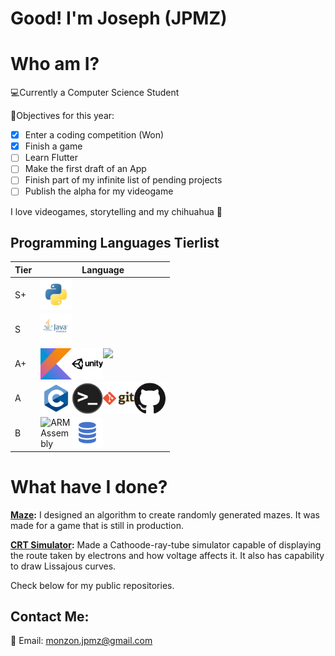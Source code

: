 # Good! I'm Joseph (JPMZ)

# Who am I?
💻Currently a Computer Science Student

🎯Objectives for this year:
   
   - [x] Enter a coding competition (Won)
   - [x] Finish a game
   - [ ] Learn Flutter 
   - [ ] Make the first draft of an App
   - [ ] Finish part of my infinite list of pending projects
   - [ ] Publish the alpha for my videogame

 I love videogames, storytelling and my chihuahua 🌮

## Programming Languages Tierlist
|Tier|Language|
|--|--|
|S+|  <img align="left" alt="python" width="50px" src="https://raw.githubusercontent.com/github/explore/80688e429a7d4ef2fca1e82350fe8e3517d3494d/topics/python/python.png"/>|
|S  | <img align="left" alt="java" width="50px" src="https://raw.githubusercontent.com/github/explore/80688e429a7d4ef2fca1e82350fe8e3517d3494d/topics/java/java.png"/> |
|A+|<img align="left" alt="Kotlin" width="50px" src="https://raw.githubusercontent.com/github/explore/80688e429a7d4ef2fca1e82350fe8e3517d3494d/topics/kotlin/kotlin.png"/><img align="left" alt="C#" width="50px" src="https://raw.githubusercontent.com/github/explore/80688e429a7d4ef2fca1e82350fe8e3517d3494d/topics/unity/unity.png"/>  <img src="https://cdn.jsdelivr.net/gh/devicons/devicon/icons/lua/lua-original.svg" />
|A|<img align="left" alt="C++" width="50px" src="https://raw.githubusercontent.com/github/explore/80688e429a7d4ef2fca1e82350fe8e3517d3494d/topics/c/c.png"/><img align="left" alt="Terminal" width="50px" src="https://raw.githubusercontent.com/github/explore/80688e429a7d4ef2fca1e82350fe8e3517d3494d/topics/terminal/terminal.png" /> <img align="left" alt="Git" width="50px" src="https://raw.githubusercontent.com/github/explore/80688e429a7d4ef2fca1e82350fe8e3517d3494d/topics/git/git.png" /> <img align="left" alt="GitHub" width="50px" src="https://raw.githubusercontent.com/github/explore/78df643247d429f6cc873026c0622819ad797942/topics/github/github.png" />|
|B|<img align="left" alt="ARM Assembly" width="50px" src="https://s3.amazonaws.com/videos.pentesteracademy.com/videos/badges/low/arm-assembly.png" /><img align="left" alt="ARM Assembly" width="50px" src="https://raw.githubusercontent.com/github/explore/78df643247d429f6cc873026c0622819ad797942/topics/sql/sql.png" />

# What have I done?

**[Maze](https://github.com/TheJPMZ/LabyrinthMakerV1.git):**
I designed an algorithm to create randomly generated mazes. It was made for a game that is still in production.

**[CRT Simulator](https://github.com/TheJPMZ/CRT-simulator.git):**
Made a Cathoode-ray-tube simulator capable of displaying the route taken by electrons and how voltage affects it. It also has capability to draw Lissajous curves.

Check below for my public repositories.

## Contact Me: 
📩  Email:  monzon.jpmz@gmail.com
